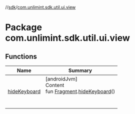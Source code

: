 //[sdk](../../index.md)/[com.unlimint.sdk.util.ui.view](index.md)



# Package com.unlimint.sdk.util.ui.view  


## Functions  
  
|  Name |  Summary | 
|---|---|
| <a name="com.unlimint.sdk.util.ui.view//hideKeyboard/androidx.fragment.app.Fragment#/PointingToDeclaration/"></a>[hideKeyboard](hide-keyboard.md)| <a name="com.unlimint.sdk.util.ui.view//hideKeyboard/androidx.fragment.app.Fragment#/PointingToDeclaration/"></a>[androidJvm]  <br>Content  <br>fun [Fragment](https://developer.android.com/reference/kotlin/androidx/fragment/app/Fragment.html).[hideKeyboard](hide-keyboard.md)()  <br><br><br>|

